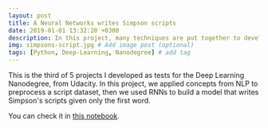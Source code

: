 ```yaml
---
layout: post
title: A Neural Networks writes Simpson scripts
date: 2019-01-01 13:32:20 +0300
description: In this project, many techniques are put together to develop an algorithm that writes script for a scene of a Simpsons episode. # Add post description (optional)
img: simpsons-script.jpg # Add image post (optional)
tags: [Python, Deep-Learning, Nanodegree] # add tag
---
```

This is the third of 5 projects I developed as tests for the Deep Learning Nanodegree, from Udacity. In this project, we applied concepts from NLP to preprocess a script dataset, then we used RNNs to build a model that writes Simpson's scripts given only the first word.

You can check it in [this notebook](https://github.com/GustavoDenobi/tv-script-generator/blob/master/dlnd_tv_script_generation.ipynb).